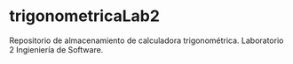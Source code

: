 # trigonometricaLab2
Repositorio de almacenamiento de calculadora trigonométrica. Laboratorio 2 Ingieniería de Software.

